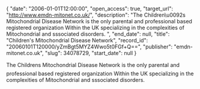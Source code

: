 {
  "date": "2006-01-01T12:00:00", 
  "open_access": true, 
  "target_url": "http://www.emdn-mitonet.co.uk/", 
  "description": "The Children\u0092s Mitochondrial Disease Network is the only parental and professional based registered organization Within the UK specializing in the complexities of Mitochondrial and sssociated disorders. ", 
  "end_date": null, 
  "title": "Children's Mitochondrial Disease Network", 
  "record_id": "20060101T120000/yZmBgt5MYZ4Wwo5t0FGf+Q==", 
  "publisher": "emdn-mitonet.co.uk", 
  "slug": 34078729, 
  "start_date": null
}

The Childrens Mitochondrial Disease Network is the only parental and professional based registered organization Within the UK specializing in the complexities of Mitochondrial and sssociated disorders. 